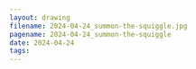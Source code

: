 ```yaml
---
layout: drawing
filename: 2024-04-24_summon-the-squiggle.jpg
pagename: 2024-04-24_summon-the-squiggle
date: 2024-04-24
tags:
---
```


